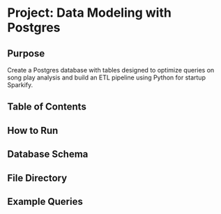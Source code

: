 # Project: Data Modeling with Postgres

## Purpose

Create a Postgres database with tables designed to optimize queries on song play analysis and build an ETL pipeline using Python for startup Sparkify.

## Table of Contents

## How to Run

## Database Schema

## File Directory

## Example Queries


